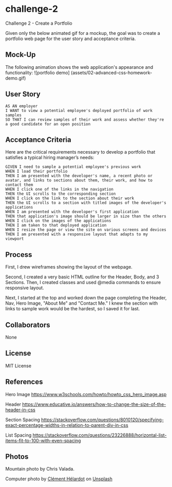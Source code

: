 # challenge-2
Challenge 2 - Create a Portfolio

Given only the below animated gif for a mockup, the goal was to create a portfolio web page for the user story and acceptance criteria. 

## Mock-Up

The following animation shows the web application's appearance and functionality:
![portfolio demo] (assets/02-advanced-css-homework-demo.gif)


## User Story

```
AS AN employer
I WANT to view a potential employee's deployed portfolio of work samples
SO THAT I can review samples of their work and assess whether they're a good candidate for an open position
```
## Acceptance Criteria

Here are the critical requirements necessary to develop a portfolio that satisfies a typical hiring manager’s needs:

```
GIVEN I need to sample a potential employee's previous work
WHEN I load their portfolio
THEN I am presented with the developer's name, a recent photo or avatar, and links to sections about them, their work, and how to contact them
WHEN I click one of the links in the navigation
THEN the UI scrolls to the corresponding section
WHEN I click on the link to the section about their work
THEN the UI scrolls to a section with titled images of the developer's applications
WHEN I am presented with the developer's first application
THEN that application's image should be larger in size than the others
WHEN I click on the images of the applications
THEN I am taken to that deployed application
WHEN I resize the page or view the site on various screens and devices
THEN I am presented with a responsive layout that adapts to my viewport
```

## Process

First, I drew wireframes showing the layout of the webpage. 



Second, I created a very basic HTML outline for the Header, Body, and 3 Sections. Then, I created classes and used @media commands to ensure responsive layout. 

Next, I started at the top and worked down the page completing the Header, Nav, Hero Image, "About Me" and "Contact Me." I knew the section with links to sample work would be the hardest, so I saved it for last. 

## Collaborators
None

## License
MIT License

## References

Hero Image
https://www.w3schools.com/howto/howto_css_hero_image.asp

Header 
https://www.educative.io/answers/how-to-change-the-size-of-the-header-in-css

Section Spacing
https://stackoverflow.com/questions/8010120/specifying-exact-percentage-widths-in-relation-to-parent-div-in-css

List Spacing
https://stackoverflow.com/questions/23226888/horizontal-list-items-fit-to-100-with-even-spacing

## Photos
Mountain photo by Chris Valada.

Computer photo by <a href="https://unsplash.com/@clemhlrdt?utm_source=unsplash&utm_medium=referral&utm_content=creditCopyText">Clément Hélardot</a> on <a href="https://unsplash.com/photos/95YRwf6CNw8?utm_source=unsplash&utm_medium=referral&utm_content=creditCopyText">Unsplash</a>
  
